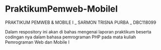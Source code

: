 # PraktikumPemweb-MobileI
PRAKTIKUM PEMWEB &amp; MOBILE I _ SARMON TRISNA PURBA _ DBC118099

Dalam respository ini akan di bahas mengenai laporan praktikum beserta codingan nya dalam bahasa pemrograman PHP pada mata kuliah Pemrograman Web dan Mobile I
